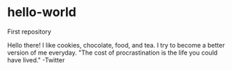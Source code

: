 # hello-world
First repository

Hello there!
I like cookies, chocolate, food, and tea. I try to become a better version of me everyday.
"The cost of procrastination is the life you could have lived." -Twitter
